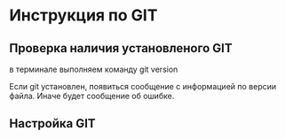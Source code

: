 # Инструкция по GIT
## Проверка наличия установленого GIT
в терминале выполняем команду git version

Если git установлен, появиться сообщение с информацией по версии файла. Иначе будет сообщение об ошибке.
 ## Настройка GIT